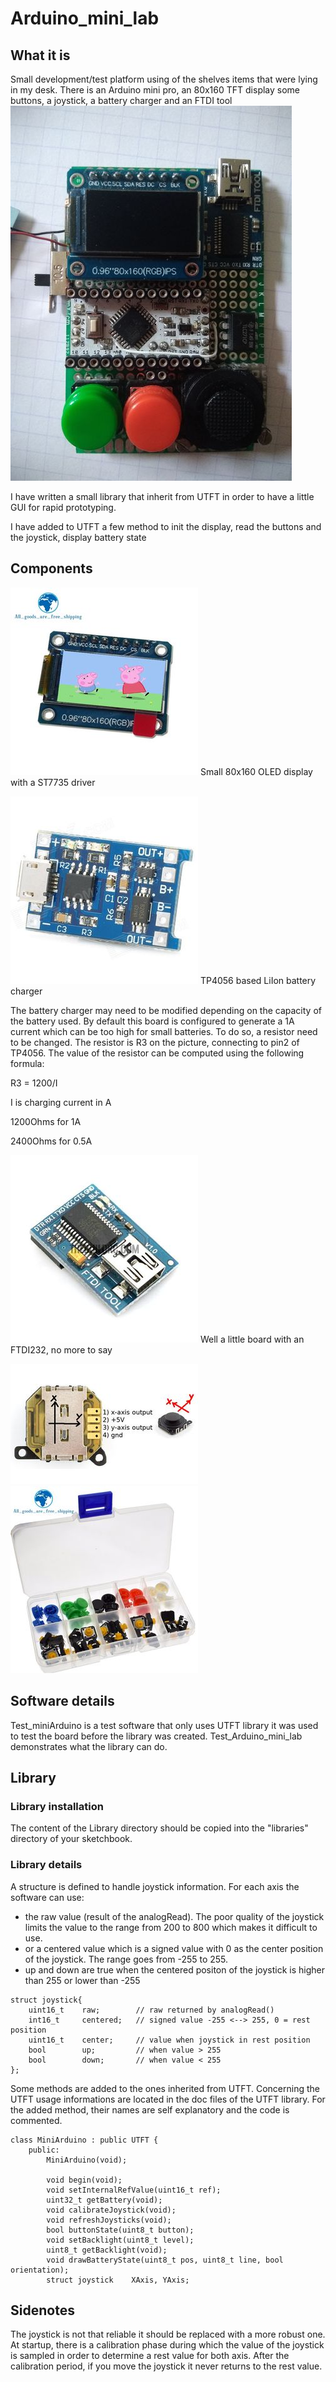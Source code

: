 # Arduino_mini_lab

## What it is
Small development/test platform using of the shelves items that were lying in my desk.
There is an Arduino mini pro, an 80x160 TFT display some buttons, a joystick, a battery charger and an FTDI tool
![TFT display](Doc/IMG_20190503_123659_small.jpg)

I have written a small library that inherit from UTFT in order to have a little GUI for rapid prototyping.

I have added to UTFT a few method to init the display, read the buttons and the joystick, display battery state

## Components

![TFT display](Doc/Components/small/IPS-0-96-pouce-7-p-SPI-HD-65-k-Couleur-1.jpg)
Small 80x160 OLED display with a ST7735 driver

![Battery charger](Doc/Components/small/sku_219454_1.jpg)
TP4056 based LiIon battery charger

The battery charger may need to be modified depending on the capacity of the battery used.
By default this board is configured to generate a 1A current which can be too high for small batteries.
To do so, a resistor need to be changed. The resistor is R3 on the picture, connecting to pin2 of TP4056. The value of the resistor can be computed using the following formula:

R3 = 1200/I

I is charging current in A

1200Ohms for 1A

2400Ohms for 0.5A

![FTDI tool](Doc/Components/small/criusFTDI1.jpg)
Well a little board with an FTDI232, no more to say

![Joystick](Doc/Components/small/mini-joystick-slide-analogiqueXY.jpg)
![Tactile switch](Doc/Components/small/tactileSwitches.jpg)

## Software details
Test_miniArduino is a test software that only uses UTFT library it was used to test the board before the library was created.
Test_Arduino_mini_lab demonstrates what the library can do.

## Library
### Library installation
The content of the Library directory should be copied into the "libraries" directory of your sketchbook.

### Library details
A structure is defined to handle joystick information.
For each axis the software can use:
* the raw value (result of the analogRead). The poor quality of the joystick limits the value to the range from 200 to 800 which makes it difficult to use.
* or a centered value which is a signed value with 0 as the center position of the joystick. The range goes from -255 to 255.
* up and down are true when the centered positon of the joystick is higher than 255 or lower than -255

```
struct joystick{
    uint16_t    raw;        // raw returned by analogRead()
    int16_t     centered;   // signed value -255 <--> 255, 0 = rest position
    uint16_t    center;     // value when joystick in rest position
    bool        up;         // when value > 255
    bool        down;       // when value < 255
};
```

Some methods are added to the ones inherited from UTFT. Concerning the UTFT usage informations are located in the doc files of the UTFT library. For the added method, their names are self explanatory and the code is commented.

```
class MiniArduino : public UTFT {
    public:
        MiniArduino(void);
        
        void begin(void);
        void setInternalRefValue(uint16_t ref);
        uint32_t getBattery(void);
        void calibrateJoystick(void);
        void refreshJoysticks(void);
        bool buttonState(uint8_t button);
        void setBacklight(uint8_t level);
        uint8_t getBacklight(void);
        void drawBatteryState(uint8_t pos, uint8_t line, bool orientation);
        struct joystick    XAxis, YAxis;
```

## Sidenotes
The joystick is not that reliable it should be replaced with a more robust one.
At startup, there is a calibration phase during which the value of the joystick is sampled in order to determine a rest value for both axis. After the calibration period, if you move the joystick it never returns to the rest value.

